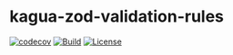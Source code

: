 # kagua-zod-validation-rules

[![codecov](https://codecov.io/gh/Njunge11/kagua-zod-validation-rules/graph/badge.svg?token=I5QDQ3ER4F)](https://codecov.io/gh/Njunge11/kagua-zod-validation-rules)
[![Build](https://github.com/Njunge11/kagua-zod-validation-rules/actions/workflows/build-and-test.yml/badge.svg)](https://github.com/Njunge11/kagua-zod-validation-rules/actions/workflows/build-and-test.yml)
[![License](https://img.shields.io/github/license/Njunge11/kagua-zod-validation-rules)](https://github.com/Njunge11/kagua-zod-validation-rules/blob/main/LICENSE)
